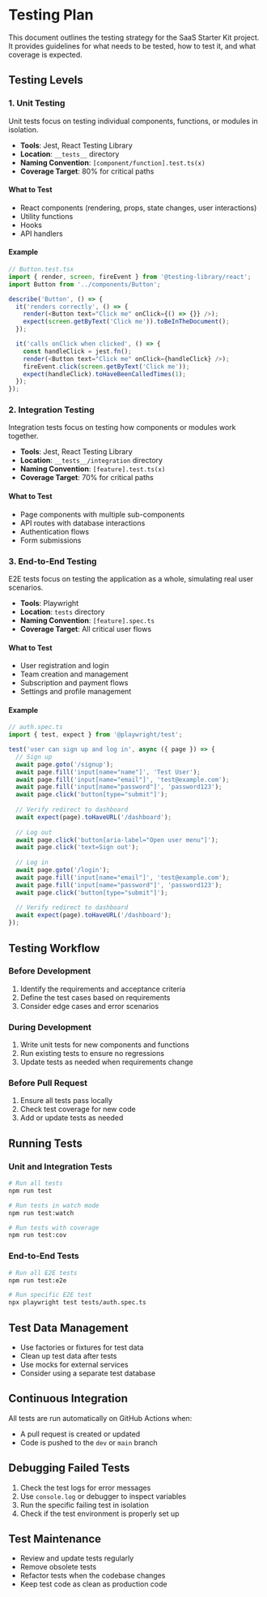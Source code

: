 # Testing Plan

This document outlines the testing strategy for the SaaS Starter Kit project. It provides guidelines for what needs to be tested, how to test it, and what coverage is expected.

## Testing Levels

### 1. Unit Testing

Unit tests focus on testing individual components, functions, or modules in isolation.

- **Tools**: Jest, React Testing Library
- **Location**: `__tests__` directory
- **Naming Convention**: `[component/function].test.ts(x)`
- **Coverage Target**: 80% for critical paths

#### What to Test

- React components (rendering, props, state changes, user interactions)
- Utility functions
- Hooks
- API handlers

#### Example

```typescript
// Button.test.tsx
import { render, screen, fireEvent } from '@testing-library/react';
import Button from '../components/Button';

describe('Button', () => {
  it('renders correctly', () => {
    render(<Button text="Click me" onClick={() => {}} />);
    expect(screen.getByText('Click me')).toBeInTheDocument();
  });

  it('calls onClick when clicked', () => {
    const handleClick = jest.fn();
    render(<Button text="Click me" onClick={handleClick} />);
    fireEvent.click(screen.getByText('Click me'));
    expect(handleClick).toHaveBeenCalledTimes(1);
  });
});
```

### 2. Integration Testing

Integration tests focus on testing how components or modules work together.

- **Tools**: Jest, React Testing Library
- **Location**: `__tests__/integration` directory
- **Naming Convention**: `[feature].test.ts(x)`
- **Coverage Target**: 70% for critical paths

#### What to Test

- Page components with multiple sub-components
- API routes with database interactions
- Authentication flows
- Form submissions

### 3. End-to-End Testing

E2E tests focus on testing the application as a whole, simulating real user scenarios.

- **Tools**: Playwright
- **Location**: `tests` directory
- **Naming Convention**: `[feature].spec.ts`
- **Coverage Target**: All critical user flows

#### What to Test

- User registration and login
- Team creation and management
- Subscription and payment flows
- Settings and profile management

#### Example

```typescript
// auth.spec.ts
import { test, expect } from '@playwright/test';

test('user can sign up and log in', async ({ page }) => {
  // Sign up
  await page.goto('/signup');
  await page.fill('input[name="name"]', 'Test User');
  await page.fill('input[name="email"]', 'test@example.com');
  await page.fill('input[name="password"]', 'password123');
  await page.click('button[type="submit"]');
  
  // Verify redirect to dashboard
  await expect(page).toHaveURL('/dashboard');
  
  // Log out
  await page.click('button[aria-label="Open user menu"]');
  await page.click('text=Sign out');
  
  // Log in
  await page.goto('/login');
  await page.fill('input[name="email"]', 'test@example.com');
  await page.fill('input[name="password"]', 'password123');
  await page.click('button[type="submit"]');
  
  // Verify redirect to dashboard
  await expect(page).toHaveURL('/dashboard');
});
```

## Testing Workflow

### Before Development

1. Identify the requirements and acceptance criteria
2. Define the test cases based on requirements
3. Consider edge cases and error scenarios

### During Development

1. Write unit tests for new components and functions
2. Run existing tests to ensure no regressions
3. Update tests as needed when requirements change

### Before Pull Request

1. Ensure all tests pass locally
2. Check test coverage for new code
3. Add or update tests as needed

## Running Tests

### Unit and Integration Tests

```bash
# Run all tests
npm run test

# Run tests in watch mode
npm run test:watch

# Run tests with coverage
npm run test:cov
```

### End-to-End Tests

```bash
# Run all E2E tests
npm run test:e2e

# Run specific E2E test
npx playwright test tests/auth.spec.ts
```

## Test Data Management

- Use factories or fixtures for test data
- Clean up test data after tests
- Use mocks for external services
- Consider using a separate test database

## Continuous Integration

All tests are run automatically on GitHub Actions when:

- A pull request is created or updated
- Code is pushed to the `dev` or `main` branch

## Debugging Failed Tests

1. Check the test logs for error messages
2. Use `console.log` or debugger to inspect variables
3. Run the specific failing test in isolation
4. Check if the test environment is properly set up

## Test Maintenance

- Review and update tests regularly
- Remove obsolete tests
- Refactor tests when the codebase changes
- Keep test code as clean as production code 